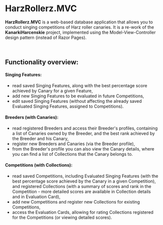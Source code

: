# HarzRollerz.MVC

**HarzRollerz.MVC** is a web-based database application that allows you to conduct singing competitions of Harz roller canaries. 
It is a re-work of the **KanarkiHarcenskie** project, implemented using the Model-View-Controller design pattern (instead of Razor Pages).

<br />

## Functionality overview:

#### Singing Features:
- read saved Singing Features, along with the best percentage score achieved by Canary for a given Feature,
- add new Singing Features to be evaluated in future Competitions,
- edit saved Singing Features (without affecting the already saved Evaluated Singing Features, assigned to Competitions).

#### Breeders (with Canaries):
- read registered Breeders and access their Breeder's profiles, containing a list of Canaries owned by the Breeder, and the best rank achieved by the Breeder and his Canary,
- register new Breeders and Canaries (via the Breeder profile),
- from the Breeder's profile you can also view the Canary details, where you can find a list of Collections that the Canary belongs to.

#### Competitions (with Collections):
- read saved Competitions, including Evaluated Singing Features (with the best percentage score achieved by the Canary in a given Competition),
  and registered Collections (with a summary of scores and rank in the Competition - more detailed scores are available in Collection details and in Evaluation Card),
- add new Competitions and register new Collections for existing Competitions,
- access the Evaluation Cards, allowing for rating Collections registered for the Competitions (or viewing detailed scores).